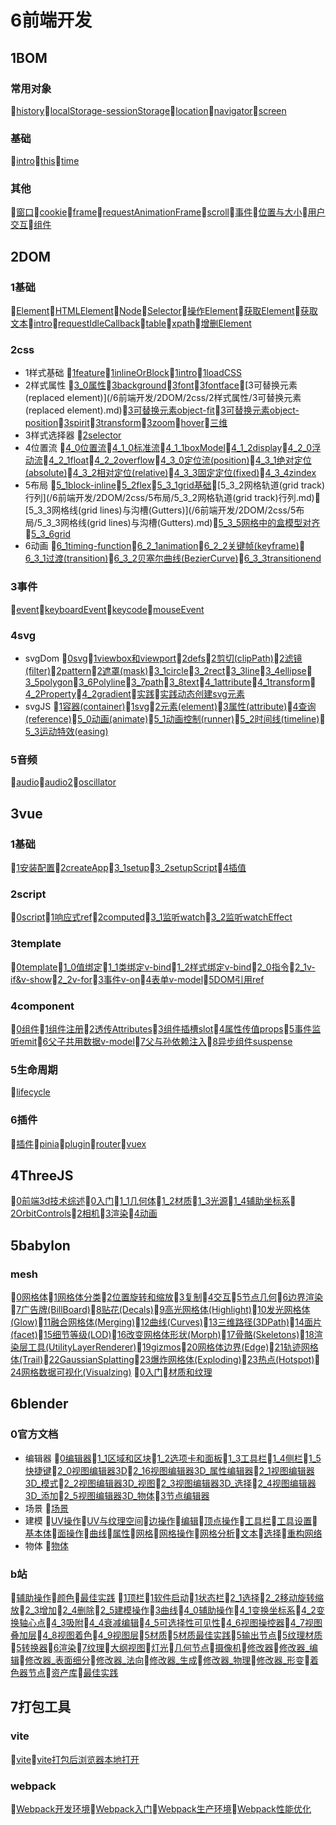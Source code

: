 # 6前端开发
## 1BOM
### 常用对象
📝[history](/6前端开发/1BOM/常用对象/history.md)📝[localStorage-sessionStorage](/6前端开发/1BOM/常用对象/localStorage-sessionStorage.md)📝[location](/6前端开发/1BOM/常用对象/location.md)📝[navigator](/6前端开发/1BOM/常用对象/navigator.md)📝[screen](/6前端开发/1BOM/常用对象/screen.md)
### 基础
📝[intro](/6前端开发/1BOM/基础/intro.md)📝[this](/6前端开发/1BOM/基础/this.md)📝[time](/6前端开发/1BOM/基础/time.md)
### 其他
📝[窗口](/6前端开发/1BOM/其他/窗口.md)📝[cookie](/6前端开发/1BOM/其他/cookie.md)📝[frame](/6前端开发/1BOM/其他/frame.md)📝[requestAnimationFrame](/6前端开发/1BOM/其他/requestAnimationFrame.md)📝[scroll](/6前端开发/1BOM/其他/scroll.md)📝[事件](/6前端开发/1BOM/其他/事件.md)📝[位置与大小](/6前端开发/1BOM/其他/位置与大小.md)📝[用户交互](/6前端开发/1BOM/其他/用户交互.md)📝[组件](/6前端开发/1BOM/其他/组件.md)
## 2DOM
### 1基础
📝[Element](/6前端开发/2DOM/1基础/Element.md)📝[HTMLElement](/6前端开发/2DOM/1基础/HTMLElement.md)📝[Node](/6前端开发/2DOM/1基础/Node.md)📝[Selector](/6前端开发/2DOM/1基础/Selector.md)📝[操作Element](/6前端开发/2DOM/1基础/操作Element.md)📝[获取Element](/6前端开发/2DOM/1基础/获取Element.md)📝[获取文本](/6前端开发/2DOM/1基础/获取文本.md)📝[intro](/6前端开发/2DOM/1基础/intro.md)📝[requestIdleCallback](/6前端开发/2DOM/1基础/requestIdleCallback.md)📝[table](/6前端开发/2DOM/1基础/table.md)📝[xpath](/6前端开发/2DOM/1基础/xpath.md)📝[增删Element](/6前端开发/2DOM/1基础/增删Element.md)
### 2css
- 1样式基础 📝[1feature](/6前端开发/2DOM/2css/1样式基础/1feature.md)📝[1inlineOrBlock](/6前端开发/2DOM/2css/1样式基础/1inlineOrBlock.md)📝[1intro](/6前端开发/2DOM/2css/1样式基础/1intro.md)📝[1loadCSS](/6前端开发/2DOM/2css/1样式基础/1loadCSS.md)
- 2样式属性 📝[3_0属性](/6前端开发/2DOM/2css/2样式属性/3_0属性.md)📝[3background](/6前端开发/2DOM/2css/2样式属性/3background.md)📝[3font](/6前端开发/2DOM/2css/2样式属性/3font.md)📝[3fontface](/6前端开发/2DOM/2css/2样式属性/3fontface.md)📝[3可替换元素(replaced element)](/6前端开发/2DOM/2css/2样式属性/3可替换元素(replaced element).md)📝[3可替换元素object-fit](/6前端开发/2DOM/2css/2样式属性/3可替换元素object-fit.md)📝[3可替换元素object-position](/6前端开发/2DOM/2css/2样式属性/3可替换元素object-position.md)📝[3spirit](/6前端开发/2DOM/2css/2样式属性/3spirit.md)📝[3transform](/6前端开发/2DOM/2css/2样式属性/3transform.md)📝[3zoom](/6前端开发/2DOM/2css/2样式属性/3zoom.md)📝[hover](/6前端开发/2DOM/2css/2样式属性/hover.md)📝[三维](/6前端开发/2DOM/2css/2样式属性/三维.md)
- 3样式选择器 📝[2selector](/6前端开发/2DOM/2css/3样式选择器/2selector.md)
- 4位置流 📝[4_0位置流](/6前端开发/2DOM/2css/4位置流/4_0位置流.md)📝[4_1_0标准流](/6前端开发/2DOM/2css/4位置流/4_1_0标准流.md)📝[4_1_1boxModel](/6前端开发/2DOM/2css/4位置流/4_1_1boxModel.md)📝[4_1_2display](/6前端开发/2DOM/2css/4位置流/4_1_2display.md)📝[4_2_0浮动流](/6前端开发/2DOM/2css/4位置流/4_2_0浮动流.md)📝[4_2_1float](/6前端开发/2DOM/2css/4位置流/4_2_1float.md)📝[4_2_2overflow](/6前端开发/2DOM/2css/4位置流/4_2_2overflow.md)📝[4_3_0定位流(position)](/6前端开发/2DOM/2css/4位置流/4_3_0定位流(position).md)📝[4_3_1绝对定位(absolute)](/6前端开发/2DOM/2css/4位置流/4_3_1绝对定位(absolute).md)📝[4_3_2相对定位(relative)](/6前端开发/2DOM/2css/4位置流/4_3_2相对定位(relative).md)📝[4_3_3固定定位(fixed)](/6前端开发/2DOM/2css/4位置流/4_3_3固定定位(fixed).md)📝[4_3_4zindex](/6前端开发/2DOM/2css/4位置流/4_3_4zindex.md)
- 5布局 📝[5_1block-inline](/6前端开发/2DOM/2css/5布局/5_1block-inline.md)📝[5_2flex](/6前端开发/2DOM/2css/5布局/5_2flex.md)📝[5_3_1grid基础](/6前端开发/2DOM/2css/5布局/5_3_1grid基础.md)📝[5_3_2网格轨道(grid track)行列](/6前端开发/2DOM/2css/5布局/5_3_2网格轨道(grid track)行列.md)📝[5_3_3网格线(grid lines)与沟槽(Gutters)](/6前端开发/2DOM/2css/5布局/5_3_3网格线(grid lines)与沟槽(Gutters).md)📝[5_3_5网格中的盒模型对齐](/6前端开发/2DOM/2css/5布局/5_3_5网格中的盒模型对齐.md)📝[5_3_6grid](/6前端开发/2DOM/2css/5布局/5_3_6grid.md)
- 6动画 📝[6_1timing-function](/6前端开发/2DOM/2css/6动画/6_1timing-function.md)📝[6_2_1animation](/6前端开发/2DOM/2css/6动画/6_2_1animation.md)📝[6_2_2关键帧(keyframe)](/6前端开发/2DOM/2css/6动画/6_2_2关键帧(keyframe).md)📝[6_3_1过渡(transition)](/6前端开发/2DOM/2css/6动画/6_3_1过渡(transition).md)📝[6_3_2贝塞尔曲线(BezierCurve)](/6前端开发/2DOM/2css/6动画/6_3_2贝塞尔曲线(BezierCurve).md)📝[6_3_3transitionend](/6前端开发/2DOM/2css/6动画/6_3_3transitionend.md)
### 3事件
📝[event](/6前端开发/2DOM/3事件/event.md)📝[keyboardEvent](/6前端开发/2DOM/3事件/keyboardEvent.md)📝[keycode](/6前端开发/2DOM/3事件/keycode.md)📝[mouseEvent](/6前端开发/2DOM/3事件/mouseEvent.md)
### 4svg
- svgDom 📝[0svg](/6前端开发/2DOM/4svg/svgDom/0svg.md)📝[1viewbox和viewport](/6前端开发/2DOM/4svg/svgDom/1viewbox和viewport.md)📝[2defs](/6前端开发/2DOM/4svg/svgDom/2defs.md)📝[2剪切(clipPath)](/6前端开发/2DOM/4svg/svgDom/2剪切(clipPath).md)📝[2滤镜(filter)](/6前端开发/2DOM/4svg/svgDom/2滤镜(filter).md)📝[2pattern](/6前端开发/2DOM/4svg/svgDom/2pattern.md)📝[2遮罩(mask)](/6前端开发/2DOM/4svg/svgDom/2遮罩(mask).md)📝[3_1circle](/6前端开发/2DOM/4svg/svgDom/3_1circle.md)📝[3_2rect](/6前端开发/2DOM/4svg/svgDom/3_2rect.md)📝[3_3line](/6前端开发/2DOM/4svg/svgDom/3_3line.md)📝[3_4ellipse](/6前端开发/2DOM/4svg/svgDom/3_4ellipse.md)📝[3_5polygon](/6前端开发/2DOM/4svg/svgDom/3_5polygon.md)📝[3_6Polyline](/6前端开发/2DOM/4svg/svgDom/3_6Polyline.md)📝[3_7path](/6前端开发/2DOM/4svg/svgDom/3_7path.md)📝[3_8text](/6前端开发/2DOM/4svg/svgDom/3_8text.md)📝[4_1attribute](/6前端开发/2DOM/4svg/svgDom/4_1attribute.md)📝[4_1transform](/6前端开发/2DOM/4svg/svgDom/4_1transform.md)📝[4_2Property](/6前端开发/2DOM/4svg/svgDom/4_2Property.md)📝[4_2gradient](/6前端开发/2DOM/4svg/svgDom/4_2gradient.md)📝[实践](/6前端开发/2DOM/4svg/svgDom/实践.md)📝[实践动态创建svg元素](/6前端开发/2DOM/4svg/svgDom/实践动态创建svg元素.md)
- svgJS 📝[1容器(container)](/6前端开发/2DOM/4svg/svgJS/1容器(container).md)📝[1svg](/6前端开发/2DOM/4svg/svgJS/1svg.md)📝[2元素(element)](/6前端开发/2DOM/4svg/svgJS/2元素(element).md)📝[3属性(attribute)](/6前端开发/2DOM/4svg/svgJS/3属性(attribute).md)📝[4查询(reference)](/6前端开发/2DOM/4svg/svgJS/4查询(reference).md)📝[5_0动画(animate)](/6前端开发/2DOM/4svg/svgJS/5_0动画(animate).md)📝[5_1动画控制(runner)](/6前端开发/2DOM/4svg/svgJS/5_1动画控制(runner).md)📝[5_2时间线(timeline)](/6前端开发/2DOM/4svg/svgJS/5_2时间线(timeline).md)📝[5_3运动特效(easing)](/6前端开发/2DOM/4svg/svgJS/5_3运动特效(easing).md)
### 5音频
📝[audio](/6前端开发/2DOM/5音频/audio.md)📝[audio2](/6前端开发/2DOM/5音频/audio2.md)📝[oscillator](/6前端开发/2DOM/5音频/oscillator.md)
## 3vue
### 1基础
📝[1安装配置](/6前端开发/3vue/1基础/1安装配置.md)📝[2createApp](/6前端开发/3vue/1基础/2createApp.md)📝[3_1setup](/6前端开发/3vue/1基础/3_1setup.md)📝[3_2setupScript](/6前端开发/3vue/1基础/3_2setupScript.md)📝[4插值](/6前端开发/3vue/1基础/4插值.md)
### 2script
📝[0script](/6前端开发/3vue/2script/0script.md)📝[1响应式ref](/6前端开发/3vue/2script/1响应式ref.md)📝[2computed](/6前端开发/3vue/2script/2computed.md)📝[3_1监听watch](/6前端开发/3vue/2script/3_1监听watch.md)📝[3_2监听watchEffect](/6前端开发/3vue/2script/3_2监听watchEffect.md)
### 3template
📝[0template](/6前端开发/3vue/3template/0template.md)📝[1_0值绑定](/6前端开发/3vue/3template/1_0值绑定.md)📝[1_1类绑定v-bind](/6前端开发/3vue/3template/1_1类绑定v-bind.md)📝[1_2样式绑定v-bind](/6前端开发/3vue/3template/1_2样式绑定v-bind.md)📝[2_0指令](/6前端开发/3vue/3template/2_0指令.md)📝[2_1v-if&v-show](/6前端开发/3vue/3template/2_1v-if&v-show.md)📝[2_2v-for](/6前端开发/3vue/3template/2_2v-for.md)📝[3事件v-on](/6前端开发/3vue/3template/3事件v-on.md)📝[4表单v-model](/6前端开发/3vue/3template/4表单v-model.md)📝[5DOM引用ref](/6前端开发/3vue/3template/5DOM引用ref.md)
### 4component
📝[0组件](/6前端开发/3vue/4component/0组件.md)📝[1组件注册](/6前端开发/3vue/4component/1组件注册.md)📝[2透传Attributes](/6前端开发/3vue/4component/2透传Attributes.md)📝[3组件插槽slot](/6前端开发/3vue/4component/3组件插槽slot.md)📝[4属性传值props](/6前端开发/3vue/4component/4属性传值props.md)📝[5事件监听emit](/6前端开发/3vue/4component/5事件监听emit.md)📝[6父子共用数据v-model](/6前端开发/3vue/4component/6父子共用数据v-model.md)📝[7父与孙依赖注入](/6前端开发/3vue/4component/7父与孙依赖注入.md)📝[8异步组件suspense](/6前端开发/3vue/4component/8异步组件suspense.md)
### 5生命周期
📝[lifecycle](/6前端开发/3vue/5生命周期/lifecycle.md)
### 6插件
📝[插件](/6前端开发/3vue/6插件/插件.md)📝[pinia](/6前端开发/3vue/6插件/pinia.md)📝[plugin](/6前端开发/3vue/6插件/plugin.md)📝[router](/6前端开发/3vue/6插件/router.md)📝[vuex](/6前端开发/3vue/6插件/vuex.md)
## 4ThreeJS
📝[0前端3d技术综述](/6前端开发/4ThreeJS/0前端3d技术综述.md)📝[0入门](/6前端开发/4ThreeJS/0入门.md)📝[1_1几何体](/6前端开发/4ThreeJS/1_1几何体.md)📝[1_2材质](/6前端开发/4ThreeJS/1_2材质.md)📝[1_3光源](/6前端开发/4ThreeJS/1_3光源.md)📝[1_4辅助坐标系](/6前端开发/4ThreeJS/1_4辅助坐标系.md)📝[2OrbitControls](/6前端开发/4ThreeJS/2OrbitControls.md)📝[2相机](/6前端开发/4ThreeJS/2相机.md)📝[3渲染](/6前端开发/4ThreeJS/3渲染.md)📝[4动画](/6前端开发/4ThreeJS/4动画.md)
## 5babylon
### mesh
📝[0网格体](/6前端开发/5babylon/mesh/0网格体.md)📝[1网格体分类](/6前端开发/5babylon/mesh/1网格体分类.md)📝[2位置旋转和缩放](/6前端开发/5babylon/mesh/2位置旋转和缩放.md)📝[3复制](/6前端开发/5babylon/mesh/3复制.md)📝[4交互](/6前端开发/5babylon/mesh/4交互.md)📝[5节点几何](/6前端开发/5babylon/mesh/5节点几何.md)📝[6边界渲染](/6前端开发/5babylon/mesh/6边界渲染.md)📝[7广告牌(BillBoard)](/6前端开发/5babylon/mesh/7广告牌(BillBoard).md)📝[8贴花(Decals)](/6前端开发/5babylon/mesh/8贴花(Decals).md)📝[9高光网格体(Highlight)](/6前端开发/5babylon/mesh/9高光网格体(Highlight).md)📝[10发光网格体(Glow)](/6前端开发/5babylon/mesh/10发光网格体(Glow).md)📝[11融合网格体(Merging)](/6前端开发/5babylon/mesh/11融合网格体(Merging).md)📝[12曲线(Curves)](/6前端开发/5babylon/mesh/12曲线(Curves).md)📝[13三维路径(3DPath)](/6前端开发/5babylon/mesh/13三维路径(3DPath).md)📝[14面片(facet)](/6前端开发/5babylon/mesh/14面片(facet).md)📝[15细节等级(LOD)](/6前端开发/5babylon/mesh/15细节等级(LOD).md)📝[16改变网格体形状(Morph)](/6前端开发/5babylon/mesh/16改变网格体形状(Morph).md)📝[17骨骼(Skeletons)](/6前端开发/5babylon/mesh/17骨骼(Skeletons).md)📝[18渲染层工具(UtilityLayerRenderer)](/6前端开发/5babylon/mesh/18渲染层工具(UtilityLayerRenderer).md)📝[19gizmos](/6前端开发/5babylon/mesh/19gizmos.md)📝[20网格体边界(Edge)](/6前端开发/5babylon/mesh/20网格体边界(Edge).md)📝[21轨迹网格体(Trail)](/6前端开发/5babylon/mesh/21轨迹网格体(Trail).md)📝[22GaussianSplatting](/6前端开发/5babylon/mesh/22GaussianSplatting.md)📝[23爆炸网格体(Exploding)](/6前端开发/5babylon/mesh/23爆炸网格体(Exploding).md)📝[23热点(Hotspot)](/6前端开发/5babylon/mesh/23热点(Hotspot).md)📝[24网格数据可视化(Visualzing)](/6前端开发/5babylon/mesh/24网格数据可视化(Visualzing).md)
📝[0入门](/6前端开发/5babylon/0入门.md)📝[材质和纹理](/6前端开发/5babylon/材质和纹理.md)
## 6blender
### 0官方文档
- 编辑器 📝[0编辑器](/6前端开发/6blender/0官方文档/编辑器/0编辑器.md)📝[1_1区域和区块](/6前端开发/6blender/0官方文档/编辑器/1_1区域和区块.md)📝[1_2选项卡和面板](/6前端开发/6blender/0官方文档/编辑器/1_2选项卡和面板.md)📝[1_3工具栏](/6前端开发/6blender/0官方文档/编辑器/1_3工具栏.md)📝[1_4侧栏](/6前端开发/6blender/0官方文档/编辑器/1_4侧栏.md)📝[1_5快捷键](/6前端开发/6blender/0官方文档/编辑器/1_5快捷键.md)📝[2_0视图编辑器3D](/6前端开发/6blender/0官方文档/编辑器/2_0视图编辑器3D.md)📝[2_16视图编辑器3D_属性编辑器](/6前端开发/6blender/0官方文档/编辑器/2_16视图编辑器3D_属性编辑器.md)📝[2_1视图编辑器3D_模式](/6前端开发/6blender/0官方文档/编辑器/2_1视图编辑器3D_模式.md)📝[2_2视图编辑器3D_视图](/6前端开发/6blender/0官方文档/编辑器/2_2视图编辑器3D_视图.md)📝[2_3视图编辑器3D_选择](/6前端开发/6blender/0官方文档/编辑器/2_3视图编辑器3D_选择.md)📝[2_4视图编辑器3D_添加](/6前端开发/6blender/0官方文档/编辑器/2_4视图编辑器3D_添加.md)📝[2_5视图编辑器3D_物体](/6前端开发/6blender/0官方文档/编辑器/2_5视图编辑器3D_物体.md)📝[3节点编辑器](/6前端开发/6blender/0官方文档/编辑器/3节点编辑器.md)
- 场景 📝[场景](/6前端开发/6blender/0官方文档/场景/场景.md)
- 建模 📝[UV操作](/6前端开发/6blender/0官方文档/建模/UV操作.md)📝[UV与纹理空间](/6前端开发/6blender/0官方文档/建模/UV与纹理空间.md)📝[边操作](/6前端开发/6blender/0官方文档/建模/边操作.md)📝[编辑](/6前端开发/6blender/0官方文档/建模/编辑.md)📝[顶点操作](/6前端开发/6blender/0官方文档/建模/顶点操作.md)📝[工具栏](/6前端开发/6blender/0官方文档/建模/工具栏.md)📝[工具设置](/6前端开发/6blender/0官方文档/建模/工具设置.md)📝[基本体](/6前端开发/6blender/0官方文档/建模/基本体.md)📝[面操作](/6前端开发/6blender/0官方文档/建模/面操作.md)📝[曲线](/6前端开发/6blender/0官方文档/建模/曲线.md)📝[属性](/6前端开发/6blender/0官方文档/建模/属性.md)📝[网格](/6前端开发/6blender/0官方文档/建模/网格.md)📝[网格操作](/6前端开发/6blender/0官方文档/建模/网格操作.md)📝[网格分析](/6前端开发/6blender/0官方文档/建模/网格分析.md)📝[文本](/6前端开发/6blender/0官方文档/建模/文本.md)📝[选择](/6前端开发/6blender/0官方文档/建模/选择.md)📝[重构网络](/6前端开发/6blender/0官方文档/建模/重构网络.md)
- 物体 📝[物体](/6前端开发/6blender/0官方文档/物体/物体.md)
### b站
📝[辅助操作](/6前端开发/6blender/b站/辅助操作.md)📝[颜色](/6前端开发/6blender/b站/颜色.md)📝[最佳实践](/6前端开发/6blender/b站/最佳实践.md)
📝[1顶栏](/6前端开发/6blender/1顶栏.md)📝[1软件启动](/6前端开发/6blender/1软件启动.md)📝[1状态栏](/6前端开发/6blender/1状态栏.md)📝[2_1选择](/6前端开发/6blender/2_1选择.md)📝[2_2移动旋转缩放](/6前端开发/6blender/2_2移动旋转缩放.md)📝[2_3增加](/6前端开发/6blender/2_3增加.md)📝[2_4删除](/6前端开发/6blender/2_4删除.md)📝[2_5建模操作](/6前端开发/6blender/2_5建模操作.md)📝[3曲线](/6前端开发/6blender/3曲线.md)📝[4_0辅助操作](/6前端开发/6blender/4_0辅助操作.md)📝[4_1变换坐标系](/6前端开发/6blender/4_1变换坐标系.md)📝[4_2变换轴心点](/6前端开发/6blender/4_2变换轴心点.md)📝[4_3吸附](/6前端开发/6blender/4_3吸附.md)📝[4_4衰减编辑](/6前端开发/6blender/4_4衰减编辑.md)📝[4_5可选择性可见性](/6前端开发/6blender/4_5可选择性可见性.md)📝[4_6视图操控器](/6前端开发/6blender/4_6视图操控器.md)📝[4_7视图叠加层](/6前端开发/6blender/4_7视图叠加层.md)📝[4_8视图着色](/6前端开发/6blender/4_8视图着色.md)📝[4_9视图层](/6前端开发/6blender/4_9视图层.md)📝[5材质](/6前端开发/6blender/5材质.md)📝[5材质最佳实践](/6前端开发/6blender/5材质最佳实践.md)📝[5输出节点](/6前端开发/6blender/5输出节点.md)📝[5纹理材质](/6前端开发/6blender/5纹理材质.md)📝[5转换器](/6前端开发/6blender/5转换器.md)📝[6渲染](/6前端开发/6blender/6渲染.md)📝[7纹理](/6前端开发/6blender/7纹理.md)📝[大纲视图](/6前端开发/6blender/大纲视图.md)📝[灯光](/6前端开发/6blender/灯光.md)📝[几何节点](/6前端开发/6blender/几何节点.md)📝[摄像机](/6前端开发/6blender/摄像机.md)📝[修改器](/6前端开发/6blender/修改器.md)📝[修改器_编辑](/6前端开发/6blender/修改器_编辑.md)📝[修改器_表面细分](/6前端开发/6blender/修改器_表面细分.md)📝[修改器_法向](/6前端开发/6blender/修改器_法向.md)📝[修改器_生成](/6前端开发/6blender/修改器_生成.md)📝[修改器_物理](/6前端开发/6blender/修改器_物理.md)📝[修改器_形变](/6前端开发/6blender/修改器_形变.md)📝[着色器节点](/6前端开发/6blender/着色器节点.md)📝[资产库](/6前端开发/6blender/资产库.md)📝[最佳实践](/6前端开发/6blender/最佳实践.md)
## 7打包工具
### vite
📝[vite](/6前端开发/7打包工具/vite/vite.md)📝[vite打包后浏览器本地打开](/6前端开发/7打包工具/vite/vite打包后浏览器本地打开.md)
### webpack
📝[Webpack开发环境](/6前端开发/7打包工具/webpack/Webpack开发环境.md)📝[Webpack入门](/6前端开发/7打包工具/webpack/Webpack入门.md)📝[Webpack生产环境](/6前端开发/7打包工具/webpack/Webpack生产环境.md)📝[Webpack性能优化](/6前端开发/7打包工具/webpack/Webpack性能优化.md)
